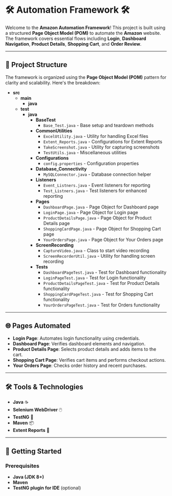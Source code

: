 # 🛠️ Automation Framework 🛠️

Welcome to the **Amazon Automation Framework**! This project is built using a structured **Page Object Model (POM)** to automate the **Amazon** website. The framework covers essential flows including **Login**, **Dashboard Navigation**, **Product Details**, **Shopping Cart**, and **Order Review**.

---

## 📂 Project Structure

The framework is organized using the **Page Object Model (POM)** pattern for clarity and scalability. Here's the breakdown:

- **src**
  - **main**
    - **java**
  - **test**
    - **java**
      - **BaseTest**
        - `Base_Test.java` - Base setup and teardown methods
      - **CommonUtilities**
        - `ExcelUtility.java` - Utility for handling Excel files
        - `Extent_Reports.java` - Configurations for Extent Reports
        - `TakeScreenshot.java` - Utility for capturing screenshots
        - `TestUtils.java` - Miscellaneous utilities
      - **Configurations**
        - `config.properties` - Configuration properties
      - **Database_Connectivity**
        - `MySQLConnector.java` - Database connection helper
      - **Listeners**
        - `Event_Listners.java` - Event listeners for reporting
        - `Test_Listners.java` - Test listeners for enhanced reporting
      - **Pages**
        - `DashboardPage.java` - Page Object for Dashboard page
        - `LoginPage.java` - Page Object for Login page
        - `ProductDetailsPage.java` - Page Object for Product Details page
        - `ShoppingCardPage.java` - Page Object for Shopping Cart page
        - `YourOrdersPage.java` - Page Object for Your Orders page
      - **ScreenRecording**
        - `CaptureVideo.java` - Class to start video recording
        - `ScreenRecorderUtil.java` - Utility for handling screen recording
      - **Tests**
        - `DashboardPageTest.java` - Test for Dashboard functionality
        - `LoginPageTest.java` - Test for Login functionality
        - `ProductDetailsPageTest.java` - Test for Product Details functionality
        - `ShoppingCardPageTest.java` - Test for Shopping Cart functionality
        - `YourOrdersPageTest.java` - Test for Orders functionality

---

## 🌐 Pages Automated

- **Login Page**: Automates login functionality using credentials.
- **Dashboard Page**: Verifies dashboard elements and navigation.
- **Product Details Page**: Selects product details and adds items to the cart.
- **Shopping Cart Page**: Verifies cart items and performs checkout actions.
- **Your Orders Page**: Checks order history and recent purchases.

---

## 🛠️ Tools & Technologies

- **Java** ☕
- **Selenium WebDriver** 🖱️
- **TestNG** 🧪
- **Maven** 📦
- **Extent Reports** 📄

---

## 🚀 Getting Started

### Prerequisites

- **Java (JDK 8+)**
- **Maven**
- **TestNG plugin for IDE** (optional)
